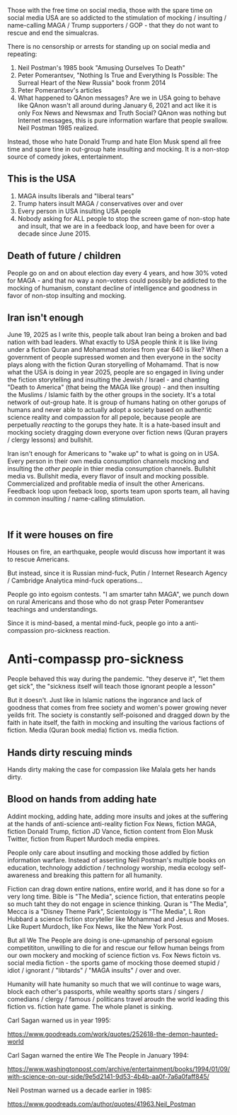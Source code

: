 Those with the free time on social media, those with the spare time on social media USA are so addicted to the stimulation of mocking / insulting / name-calling MAGA / Trump supporters / GOP - that they do not want to rescue and end the simualcras.

There is no censorship or arrests for standing up on social media and repeating:

1. Neil Postman's 1985 book "Amusing Ourselves To Death"
2. Peter Pomerantsev, "Nothing Is True and Everything Is Possible: The Surreal Heart of the New Russia" book fronm 2014
3. Peter Pomerantsev's articles
4. What happened to QAnon messages? Are we in USA going to behave like QAnon wasn't all around during January 6, 2021 and act like it is only Fox News and Newsmax and Truth Social? QAnon was nothing but Internet messages, this is pure information warfare that people swallow. Neil Postman 1985 realized.

Instead, those who hate Donald Trump and hate Elon Musk spend all free time and spare tine in out-group hate insulting and mocking. It is a non-stop source of comedy jokes, entertainment.

## This is the USA

1. MAGA insults liberals and "liberal tears"
2. Trump haters insult MAGA / conservatives over and over
3. Every person in USA insulting USA people
4. Nobody asking for ALL people to stop the screen game of non-stop hate and insult, that we are in a feedback loop, and have been for over a decade since June 2015.

## Death of future / children

People go on and on about election day every 4 years, and how 30% voted for MAGA - and that no way a non-voters could possibly be addicted to the mocking of humanism, constant decline of intelligence and goodness in favor of non-stop insulting and mocking.

## Iran isn't enough

June 19, 2025 as I write this, people talk about Iran being a broken and bad nation with bad leaders. What exactly to USA people think it is like living under a fiction Quran and Mohammad stories from year 640 is like? When a government of people supressed women and then everyone in the socity plays along with the fiction Quran storyelling of Mohamamd.  That is now what the USA is doing in year 2025, people are so engaged in living under the fiction storytelling and insulting the Jewish / Israel - and chanting "Death to America" (that being the MAGA like group) - and then insulting the Muslims / Islamic faith by the other groups in the society. It's a total network of out-group hate. It is group of humans hating on other gorups of humans and never able to actually adopt a society based on authentic science reality and compassion for all pepole, because people are perpetually *reacting* to the gorups they hate. It is a hate-based insult and mocking society dragging down everyone over fiction news (Quran prayers / clergy lessons) and bullshit.

Iran isn't enough for Americans to "wake up" to what is going on in USA. Every person in their own media consumption channels mocking and insulting the *other people* in thier media consumption channels. Bullshit media vs. Bullshit media, every flavor of insult and mocking possible. Commercialized and profitable media of insult the other Americans. Feedback loop upon feeback loop, sports team upon sports team, all having in common insulting / name-calling stimulation.

&nbsp;

## If it were houses on fire

Houses on fire, an earthquake, people would discuss how important it was to rescue Americans.

But instead, since it is Russian mind-fuck, Putin / Internet Research Agency / Cambridge Analytica mind-fuck operations...

People go into egoism contests. "I am smarter tahn MAGA", we punch down on rural Americans and those who do not grasp Peter Pomerantsev teachings and understandings.

Since it is mind-based, a mental mind-fuck, people go into a anti-compassion pro-sickness reaction. 

# Anti-compassp pro-sickness

People behaved this way during the pandemic. "they deserve it", "let them get sick", the "sickness itself will teach those ignorant people a lesson"

But it doesn't. Just like in Islamic nations the ingorance and lack of goodness that comes from free society and women's power growing never yeilds frit. The society is constantly self-poisoned and dragged down by the faith in hate itself, the faith in mocking and insulting the various factions of fiction. Media (Quran book media) fiction vs. media fiction.

## Hands dirty rescuing minds

Hands dirty making the case for compassion like Malala gets her hands dirty.

## Blood on hands from adding hate

Addint mocking, adding hate, adding more insults and jokes at the suffering at the hands of anti-science anti-reality fiction Fox News, fiction MAGA, fiction Donald Trump, fiction JD Vance, fiction content from Elon Musk Twitter, fiction from Rupert Murdoch media empires.

People only care about insutling and mocking those addled by fiction information warfare. Instead of asserting Neil Postman's multiple books on education, technology addiction / technology worship, media ecology self-awareness and breaking this pattern for all humanity.

Fiction can drag down entire nations, entire world, and it has done so for a very long time. Bible is "The Media", science fiction, that enteratins people so much taht they do not engage in science thinking. Quran is "The Media", Mecca is a "Disney Theme Park", Scientology is "The Media", L Ron Hubbard a science fiction storyteller like Mohammad and Jesus and Moses. Like Rupert Murdoch, like Fox News, like the New York Post.

But all We The People are doing is one-upmanship of personal egoism competititon, unwilling to die for and rescue our fellow human beings from our own mockery and mocking of science fiction vs. Fox News fictoin vs. social media fiction - the sports game of mocking those deemed stupid / idiot / ignorant / "libtards" / "MAGA insults" / over and over.

Humanity will hate humanity so much that we will continue to wage wars, block each other's passports, while wealthy sports stars / singers / comedians / clergy / famous / politicans travel aroudn the world leading this fiction vs. fiction hate game. The whole planet is sinking.

Carl Sagan warned us in year 1995:   

https://www.goodreads.com/work/quotes/252618-the-demon-haunted-world

Carl Sagan warned the entire We The People in January 1994:

https://www.washingtonpost.com/archive/entertainment/books/1994/01/09/with-science-on-our-side/9e5d2141-9d53-4b4b-aa0f-7a6a0faff845/

Neil Postman warned us a decade earlier in 1985:

https://www.goodreads.com/author/quotes/41963.Neil_Postman
